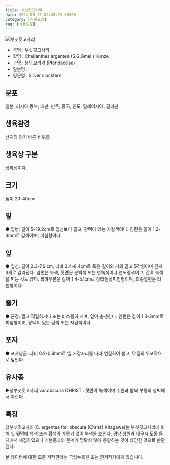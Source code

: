 ```yaml
---
title: 부싯깃고사리
date: 2024-03-21 02:28:25 +0800
category: [식물도감]
tag: [식물도감]
---
```




![부싯깃고사리](/fileUpload/plants/basic/Lindsaeaceae/Cheilanthes/3210/1_th2.JPG)
- 국명 : 부싯깃고사리
- 학명 : Cheilanthes argentea (S.G.Gmel.) Kunze
- 과명 : 봉의꼬리과 (Pteridaceae)
- 일본명 : 
- 영문명 : Silver clockfern


## 분포
일본, 러시아 동부, 대만, 만주, 중국, 인도, 말레이시아, 필리핀
## 생육환경
산지의 양지 바른 바위틈
## 생육상 구분
상록성이다.
## 크기
높이 20-40cm
## 잎
● 엽병: 길이 5-19.2cm로 엽신보다 길고, 광택이 있는 자갈색이다. 인편은 길이 1.2-3mm로 갈색이며, 피침형이다.
## 잎
● 엽신: 길이 2.3-7.6 cm, 너비 2.4-8.4cm로 폭은 길이와 거의 같고 5각형이며 깊게 3개로 갈라진다. 앞면은 녹색, 뒷면은 분백색 또는 연녹색이나 연노랑색이고, 간혹 녹색을 띠는 것도 있다. 최하우편은 길이 1.4-5.1cm로 장타원상피침형이며, 최종열편은 타원형이다.
## 줄기
● 근경: 짧고 직립하거나 또는 비스듬히 서며, 잎이 총생한다. 인편은 길이 1.3-3mm로 피침형이며, 광택이 있는 갈색 또는 자갈색이다.
## 포자
● 포자낭군: 너비 0.2-0.8mm로 잎 가장자리를 따라 연결하여 붙고, 막질의 위포막으로 덮인다.
## 유사종
▶청부싯깃고사리 var.obscura CHRIST : 뒷면이 녹색이며 수원과 함북 부령의 성벽에서 자란다.
## 특징
청부싯깃고사리(C. argentea for. obscura (Christ) Kitagawa)는 부싯깃고사리에 비해 잎 뒷면에 백색 또는 황색의 가루가 없어 녹색을 보인다. 경남 창원과 대구시 도동 등지에서 채집하였으나 기본종과의 한계가 명확치 않아 통합하는 것이 타당한 것으로 판단된다. 






본 데이터에 대한 모든 저작권리는 국립수목원 또는 원저작자에게 있습니다.
